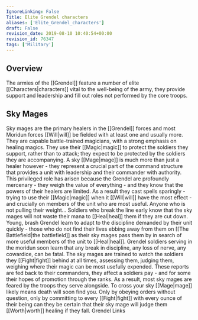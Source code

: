 ```yaml
---
IgnoreLinking: False
Title: Elite Grendel characters
aliases: ['Elite_Grendel_characters']
draft: False
revision_date: 2019-08-10 10:40:54+00:00
revision_id: 76347
tags: ['Military']
---
```


## Overview
The armies of the [[Grendel]] feature a number of elite [[Characters|characters]] vital to the well-being of the army, they provide support and leadership and fill out roles not performed by the core troops.
## Sky Mages
Sky mages are the primary healers in the [[Grendel]] forces and most Moridun forces [[Will|will]] be fielded with at least one and usually more. They are capable battle-trained magicians, with a strong emphasis on healing magics. They use their [[Magic|magic]] to protect the soldiers they support, rather than to attack; they expect to be protected by the soldiers they are accompanying. 
A sky [[Mage|mage]] is much more than just a healer however - they represent a crucial part of the command structure that provides a unit with leadership and their commander with authority. This privileged role has arisen because the Grendel are profoundly mercenary - they weigh the value of everything - and they know that the powers of their healers are limited. As a result they cast spells sparingly - trying to use their [[Magic|magic]] when it [[Will|will]] have the most effect - and crucially on members of the unit who are most useful. Anyone who is not pulling their weight...
Soldiers who break the line early know that the sky mages will not waste their mana to [[Heal|heal]] them if they are cut down. Young, brash Grendel learn to adapt to the discipline demanded by their unit quickly - those who do not find their lives ebbing away from them on [[The Battlefield|the battlefield]] as their sky mages pass them by in search of more useful members of the unit to [[Heal|heal]]. Grendel soldiers serving in the moridun soon learn that any break in discipline, any loss of nerve, any cowardice, can be fatal. The sky mages are trained to watch the soldiers they [[Fight|fight]] behind at all times, assessing them, judging them, weighing where their magic can be most usefully expended.
These reports are fed back to their commanders, they affect a soldiers pay - and for some their hopes of promotion through the ranks. As a result, most sky mages are feared by the troops they serve alongside. To cross your sky [[Mage|mage]] likely means death will soon find you. Only by obeying orders without question, only by committing to every [[Fight|fight]] with every ounce of their being can they be certain that their sky mage will judge them [[Worth|worth]] healing if they fall.
Grendel Links
